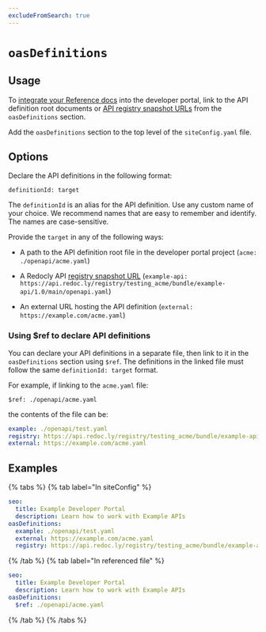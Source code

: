 ```yaml
---
excludeFromSearch: true
---
```


# `oasDefinitions`

## Usage

To [integrate your Reference docs](../../guides/reference-docs-integration.md) into the developer portal, link to the API definition root documents or [API registry snapshot URLs](../../../api-registry/guides/snapshots.md) from the `oasDefinitions` section.

Add the `oasDefinitions` section to the top level of the `siteConfig.yaml` file.

## Options

Declare the API definitions in the following format:

  `definitionId: target`

The `definitionId` is an alias for the API definition. Use any custom name of your choice. We recommend names that are easy to remember and identify. The names are case-sensitive.

Provide the `target` in any of the following ways:

- A path to the API definition root file in the developer portal project (`acme: ./openapi/acme.yaml`)

- A Redocly API [registry snapshot URL](../../../api-registry/guides/snapshots.md) (`example-api: https://api.redoc.ly/registry/testing_acme/bundle/example-api/1.0/main/openapi.yaml`)

- An external URL hosting the API definition (`external: https://example.com/acme.yaml`)

### Using $ref to declare API definitions

You can declare your API definitions in a separate file, then link to it in the `oasDefinitions` section using `$ref`. The definitions in the linked file must follow the same `definitionId: target` format.

For example, if linking to the `acme.yaml` file:

`$ref: ./openapi/acme.yaml`

the contents of the file can be:

```yaml
example: ./openapi/test.yaml
registry: https://api.redoc.ly/registry/testing_acme/bundle/example-api/1.0/main/openapi.yaml
external: https://example.com/acme.yaml
```

## Examples
{% tabs %}
{% tab label="In siteConfig" %}
```yaml
seo:
  title: Example Developer Portal
  description: Learn how to work with Example APIs
oasDefinitions:
  example: ./openapi/test.yaml
  external: https://example.com/acme.yaml
  registry: https://api.redoc.ly/registry/testing_acme/bundle/example-api/1.0/main/openapi.yaml
```
{% /tab  %}
{% tab label="In referenced file" %}
```yaml
seo:
  title: Example Developer Portal
  description: Learn how to work with Example APIs
oasDefinitions:
  $ref: ./openapi/acme.yaml
```
{% /tab  %}
{% /tabs  %}
